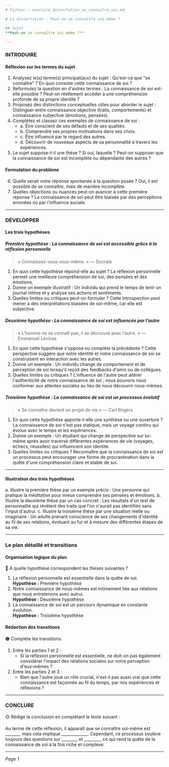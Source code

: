 ```yaml
---
# Fichier : exercice_dissertation_se_connaitre_soi.md

# La dissertation : Peut-on se connaître soi-même ?

## Sujet
**Peut-on se connaître soi-même ?**

---
```


### INTRODUIRE

#### Réflexion sur les termes du sujet

1. Analysez le(s) terme(s) principal(aux) du sujet : Qu'est-ce que "se connaître" ? En quoi consiste cette connaissance de soi ? 
2. Reformulez la question en d'autres termes : La connaissance de soi est-elle possible ? Peut-on réellement accéder à une compréhension profonde de sa propre identité ?
3. Proposez des distinctions conceptuelles utiles pour aborder le sujet : Distinguer entre connaissance objective (traits, comportements) et connaissance subjective (émotions, pensées).
4. Complétez et classez ces exemples de connaissance de soi :
   - a. Être conscient de ses défauts et de ses qualités.
   - b. Comprendre ses propres motivations dans ses choix.
   - c. Être influencé par le regard des autres.
   - d. Découvrir de nouveaux aspects de sa personnalité à travers les expériences.
5. Le sujet suppose-t-il une thèse ? Si oui, laquelle ? Peut-on supposer que la connaissance de soi est incomplète ou dépendante des autres ?

#### Formulation du problème

6. Quelle serait votre réponse spontanée à la question posée ? Oui, il est possible de se connaître, mais de manière incomplète.
7. Quelles objections ou nuances peut-on avancer à cette première réponse ? La connaissance de soi peut être biaisée par des perceptions erronées ou par l'influence sociale.

---

### DÉVELOPPER

#### Les trois hypothèses

##### Première hypothèse : La connaissance de soi est accessible grâce à la réflexion personnelle

> « Connaissez-vous vous-même. » — Socrate

1. En quoi cette hypothèse répond-elle au sujet ? La réflexion personnelle permet une meilleure compréhension de soi, des pensées et des émotions.
2. Donne un exemple illustratif : Un individu qui prend le temps de tenir un journal intime et y analyse ses actions et sentiments.
3. Quelles limites ou critiques peut-on formuler ? Cette introspection peut mener à des interprétations biaisées de soi-même, car elle est subjective.

##### Deuxième hypothèse : La connaissance de soi est influencée par l'autre

> « L’homme ne se connaît pas, il se découvre avec l’autre. » — Emmanuel Levinas

1. En quoi cette hypothèse s'oppose ou complète la précédente ? Cette perspective suggère que notre identité et notre connaissance de soi se construisent en interaction avec les autres.
2. Donne un exemple : Un individu change de comportement et de perception de soi lorsqu'il reçoit des feedbacks d'amis ou de collègues.
3. Quelles limites ou critiques ? L'influence de l'autre peut altérer l'authenticité de notre connaissance de soi ; nous pouvons nous conformer aux attentes sociales au lieu de nous découvrir nous-mêmes.

##### Troisième hypothèse : La connaissance de soi est un processus évolutif

> « Se connaître devient un projet de vie » — Carl Rogers

1. En quoi cette hypothèse apporte-t-elle une synthèse ou une ouverture ? La connaissance de soi n'est pas statique, mais un voyage continu qui évolue avec le temps et les expériences.
2. Donne un exemple : Un étudiant qui change de perspective sur lui-même après avoir traversé différentes expériences de vie (voyages, échecs, réussites) qui influencent son identité.
3. Quelles limites ou critiques ? Reconnaître que la connaissance de soi est un processus peut encourager une forme de procrastination dans la quête d'une compréhension claire et stable de soi.

---

#### Illustration des trois hypothèses

a. Illustre la première thèse par un exemple précis : Une personne qui pratique la méditation pour mieux comprendre ses pensées et émotions.
b. Illustre la deuxième thèse par un cas concret : Les résultats d'un test de personnalité qui révèlent des traits que l'on n'aurait pas identifiés sans l'input d'autrui.
c. Illustre la troisième thèse par une situation réelle ou imaginaire : Un adulte prenant conscience de ses changements d'identité au fil de ses relations, évoluant au fur et à mesure des différentes étapes de sa vie.

---

### Le plan détaillé et transitions

#### Organisation logique du plan

🔴 À quelle hypothèse correspondent les thèses suivantes ?

1. La réflexion personnelle est essentielle dans la quête de soi.  
   **Hypothèse :** Première hypothèse
2. Notre connaissance de nous-mêmes est intimement liée aux relations que nous entretenons avec autrui.  
   **Hypothèse :** Deuxième hypothèse
3. La connaissance de soi est un parcours dynamique en constante évolution.  
   **Hypothèse :** Troisième hypothèse

#### Rédaction des transitions

🟠 Complète les transitions.

1. Entre les parties 1 et 2 :  
   - Si la réflexion personnelle est essentielle, ne doit-on pas également considérer l'impact des relations sociales sur notre perception d'eux-mêmes ?
2. Entre les parties 2 et 3 :  
   - Bien que l'autre joue un rôle crucial, n'est-il pas aussi vrai que cette connaissance est façonnée au fil du temps, par nos expériences et réflexions ?

---

### CONCLURE

🟡 Rédige la conclusion en complétant le texte suivant :

Au terme de cette réflexion, il apparaît que se connaître soi-même est _______, mais cela implique _____________. Cependant, ce processus soulève toujours des questions sur ________ et ________, ce qui rend la quête de la connaissance de soi à la fois riche et complexe.

--- 

*Page 1*